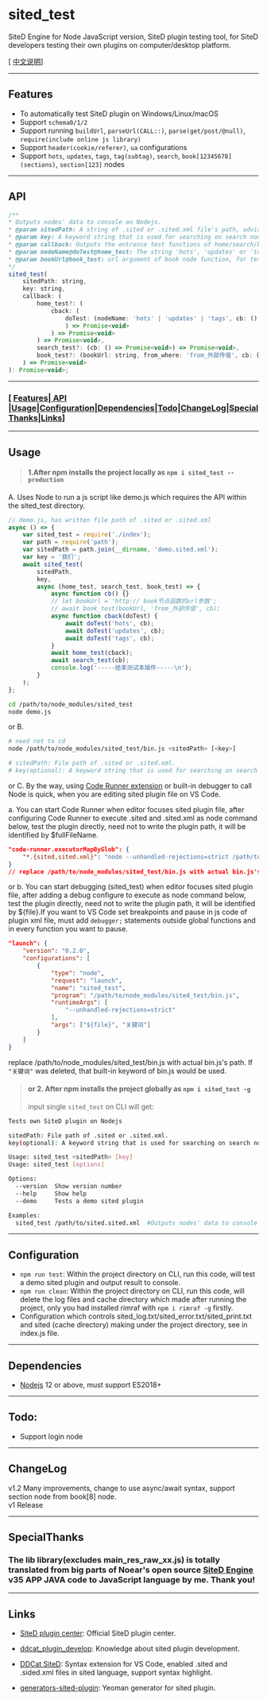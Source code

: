 # sited_test

SiteD Engine for Node JavaScript version, SiteD plugin testing tool, for SiteD developers testing their own plugins on computer/desktop platform.

[ [中文说明](README_CN.md)]

---

## Features

-   To automatically test SiteD plugin on Windows/Linux/macOS
-   Support `schema0/1/2`
-   Support running `buildUrl`, `parseUrl(CALL::)`, `parse(get/post/@null)`, `require(include online js library)`
-   Support `header(cookie/referer)`, `ua` configurations
-   Support `hots`, `updates`, `tags`, `tag(subtag)`, `search`, `book[12345678](sections)`, `section[123]` nodes

---

## API

```js
/**
* Outputs nodes' data to console on Nodejs.
* @param sitedPath: A string of .sited or .sited.xml file's path, advises to absolute path.
* @param key: A keyword string that is used for searching on search node.
* @param callback: Outputs the entrance test functions of home/search/book node.
* @param nodeName@doTest@home_test: The string 'hots', 'updates' or 'tags', which starts test function of hots/updates/tag node.
* @param bookUrl@book_test: url argument of book node function, for test of book node alone.
*/
sited_test(
    sitedPath: string,
    key: string,
    callback: (
        home_test?: (
            cback: (
                doTest: (nodeName: 'hots' | 'updates' | 'tags', cb: () => Promise<void>
                ) => Promise<void>
            ) => Promise<void>
        ) => Promise<void>,
        search_test?: (cb: () => Promise<void>) => Promise<void>,
        book_test?: (bookUrl: string, from_where: 'from_外部传值', cb: () => Promise<void>) => Promise<void>
    ) => Promise<void>
): Promise<void>;
```

---

### [ [Features](#Features)|[ API ](#API)|[Usage](#Usage)|[Configuration](#Configuration)|[Dependencies](#Dependencies)|[Todo](#Todo)|[ChangeLog](#ChangeLog)|[SpecialThanks](#SpecialThanks)|[Links](#Links)]

---

## Usage

> #### 1.After npm installs the project locally as `npm i sited_test --production`

A. Uses Node to run a js script like demo.js which requires the API within the sited_test directory.

```js
// demo.js, has written file path of .sited or .sited.xml
async () => {
    var sited_test = require('./index');
    var path = require('path');
    var sitedPath = path.join(__dirname, 'demo.sited.xml');
    var key = '我们';
    await sited_test(
        sitedPath,
        key,
        async (home_test, search_test, book_test) => {
            async function cb() {}
            // let bookUrl = 'http:// book节点函数的url参数';
            // await book_test(bookUrl, 'from_外部传值', cb);
            async function cback(doTest) {
                await doTest('hots', cb);
                await doTest('updates', cb);
                await doTest('tags', cb);
            }
            await home_test(cback);
            await search_test(cb);
            console.log('-----结束测试本插件-----\n');
        }
    );
};
```

```bash
cd /path/to/node_modules/sited_test
node demo.js
```

or B.

```bash
# need not to cd
node /path/to/node_modules/sited_test/bin.js <sitedPath> [<key>]

# sitedPath: File path of .sited or .sited.xml.
# key(optional): A keyword string that is used for searching on search node, if not be inputted, built-in keyword of bin.js would be used.
```

or C. By the way, using [Code Runner extension](https://marketplace.visualstudio.com/items?itemName=formulahendry.code-runner) or built-in debugger to call Node is quick, when you are editing sited plugin file on VS Code.

a. You can start Code Runner when editor focuses sited plugin file, after configuring Code Runner to execute .sited and .sited.xml as node command below, test the plugin directly, need not to write the plugin path, it will be identified by \$fullFileName.

```json
"code-runner.executorMapByGlob": {
    "*.{sited,sited.xml}": "node --unhandled-rejections=strict /path/to/node_modules/sited_test/bin.js $fullFileName key"
}
// replace /path/to/node_modules/sited_test/bin.js with actual bin.js's path. If (key) be deleted, that built-in keyword of bin.js would be used.
```

or b. You can start debugging (sited_test) when editor focuses sited plugin file, after adding a debug configure to execute as node command below, test the plugin directly, need not to write the plugin path, it will be identified by \${file}.If you want to VS Code set breakpoints and pause in js code of plugin xml file, must add `debugger;` statements outside global functions and in every function you want to pause.

```json
"launch": {
    "version": "0.2.0",
    "configurations": [
        {
            "type": "node",
            "request": "launch",
            "name": "sited_test",
            "program": "/path/to/node_modules/sited_test/bin.js",
            "runtimeArgs": [
                "--unhandled-rejections=strict"
            ],
            "args": ["${file}", "关键词"]
        }
    ]
}
```

replace /path/to/node_modules/sited_test/bin.js with actual bin.js's path. If `"关键词"` was deleted, that built-in keyword of bin.js would be used.

> #### or 2. After npm installs the project globally as `npm i sited_test -g`
>
> input single `sited_test` on CLI will get:

```bash
Tests own SiteD plugin on Nodejs

sitedPath: File path of .sited or .sited.xml.
key(optional): A keyword string that is used for searching on search node, if not be inputted, built-in keyword of bin.js would be used.

Usage: sited_test <sitedPath> [key]
Usage: sited_test [options]

Options:
  --version  Show version number
  --help     Show help
  --demo     Tests a demo sited plugin

Examples:
  sited_test /path/to/sited.sited.xml  #Outputs nodes' data to console on Nodejs.
```

---

## Configuration

-   `npm run test`: Within the project directory on CLI, run this code, will test a demo sited plugin and output result to console.
-   `npm run clean`: Within the project directory on CLI, run this code, will delete the log files and cache directory which made after running the project, only you had installed rimraf with `npm i rimraf -g` firstly.
-   Configuration which controls sited_log.txt/sited_error.txt/sited_print.txt and sited (cache directory) making under the project directory, see in index.js file.

---

## Dependencies

-   [Nodejs](https://nodejs.org/en/) 12 or above, must support ES2018+

---

## Todo:

-   Support login node

---

## ChangeLog

v1.2 Many improvements, change to use async/await syntax, support section node from book[8] node.<br />
v1 Release

---

## SpecialThanks

### The lib library(excludes main_res_raw_xx.js) is totally translated from big parts of Noear's open source [SiteD Engine](https://github.com/noear/SiteD) v35 APP JAVA code to JavaScript language by me. Thank you!

---

## Links

-   [SiteD plugin center](http://sited.noear.org/): Official SiteD plugin center.

-   [ddcat_plugin_develop](https://www.kancloud.cn/magicdmer/ddcat_plugin_develop): Knowledge about sited plugin development.

-   [DDCat SiteD](https://github.com/Yinr/DDCa-SiteD.vscode-ext): Syntax extension for VS Code, enabled .sited and .sided.xml files in sited language, support syntax highlight.

-   [generators-sited-plugin](https://github.com/htynkn/generators-sited-plugin): Yeoman generator for sited plugin.
